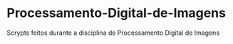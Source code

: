# Processamento-Digital-de-Imagens
Scrypts feitos durante a disciplina de Processamento Digital de Imagens
